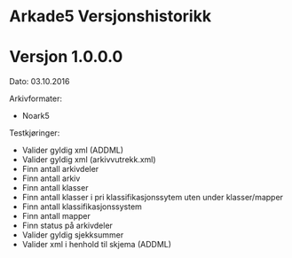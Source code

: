 # Arkade5 Versjonshistorikk

# Versjon 1.0.0.0
Dato: 03.10.2016

Arkivformater:
*   Noark5

Testkjøringer:
*   Valider gyldig xml (ADDML)
*   Valider gyldig xml (arkivvutrekk.xml)
*   Finn antall arkivdeler
*   Finn antall arkiv
*   Finn antall klasser
*   Finn antall klasser i pri klassifikasjonssytem uten under klasser/mapper
*   Finn antall klassifikasjonssystem
*   Finn antall mapper
*   Finn status på arkivdeler
*   Valider gyldig sjekksummer
*   Valider xml i henhold til skjema (ADDML)

